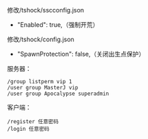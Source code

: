修改/tshock/sscconfig.json

* "Enabled": true,（强制开荒）

修改/tshock/config.json

* "SpawnProtection": false,（关闭出生点保护）

服务器：

```shell
/group listperm vip 1
/user group MasterJ vip
/user group Apocalypse superadmin
```

客户端：

```shell
/register 任意密码
/login 任意密码
```
